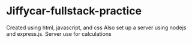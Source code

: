 # Jiffycar-fullstack-practice

Created using html, javascript, and css
Also set up a server using nodejs and express.js. Server use for calculations
